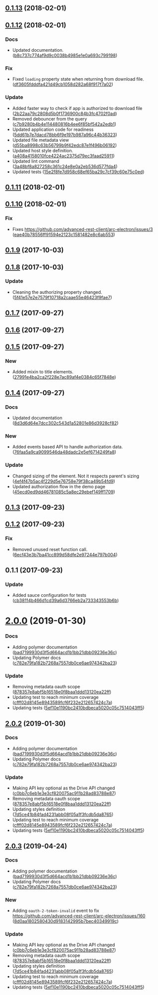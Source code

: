 <a name="0.1.13"></a>
## [0.1.13](https://github.com/advanced-rest-client/google-drive-browser/compare/0.1.12...0.1.13) (2018-02-01)




<a name="0.1.12"></a>
## [0.1.12](https://github.com/advanced-rest-client/google-drive-browser/compare/0.1.11...0.1.12) (2018-02-01)


### Docs

* Updated documentation. ([b8c737c774af9d9c0038b4985e1e0a693c799198](https://github.com/advanced-rest-client/google-drive-browser/commit/b8c737c774af9d9c0038b4985e1e0a693c799198))

### Fix

* Fixed `loading` property state when returning from download file. ([df3605fdddfa421d49cb1058d282a68f917f7a02](https://github.com/advanced-rest-client/google-drive-browser/commit/df3605fdddfa421d49cb1058d282a68f917f7a02))

### Update

* Added faster way to check if app is authorized to download file ([2b22aa79c2808d5b0f1736900c84b3fc4702f0ad](https://github.com/advanced-rest-client/google-drive-browser/commit/2b22aa79c2808d5b0f1736900c84b3fc4702f0ad))
* Removed debouncer from the query ([c7b9280b4b4e114480816b4ee6f85bf542a2edb1](https://github.com/advanced-rest-client/google-drive-browser/commit/c7b9280b4b4e114480816b4ee6f85bf542a2edb1))
* Updated application code for readiness ([5dd61b7e7dacd78bb6f9e197b987a96c44b36323](https://github.com/advanced-rest-client/google-drive-browser/commit/5dd61b7e7dacd78bb6f9e197b987a96c44b36323))
* Updated file metadata view ([d55ba8998c63b56799b9f42edc87e1f496b06192](https://github.com/advanced-rest-client/google-drive-browser/commit/d55ba8998c63b56799b9f42edc87e1f496b06192))
* Updated host style definition. ([a408a4158010fce4224ac2375d79ec3faad25911](https://github.com/advanced-rest-client/google-drive-browser/commit/a408a4158010fce4224ac2375d79ec3faad25911))
* Updated lint command ([3a48bf8a827258c361c24e8e0a2eb536d577fda4](https://github.com/advanced-rest-client/google-drive-browser/commit/3a48bf8a827258c361c24e8e0a2eb536d577fda4))
* Updated tests ([15e2f8fe7d958c68ef65ba29c7cf39c60e75c0ed](https://github.com/advanced-rest-client/google-drive-browser/commit/15e2f8fe7d958c68ef65ba29c7cf39c60e75c0ed))



<a name="0.1.11"></a>
## [0.1.11](https://github.com/advanced-rest-client/google-drive-browser/compare/0.1.10...0.1.11) (2018-02-01)




<a name="0.1.10"></a>
## [0.1.10](https://github.com/advanced-rest-client/google-drive-browser/compare/0.1.9...0.1.10) (2018-02-01)


### Fix

* Fixes https://github.com/advanced-rest-client/arc-electron/issues/3 ([eae40b78556ff91594e2123c1581482e8c6ab553](https://github.com/advanced-rest-client/google-drive-browser/commit/eae40b78556ff91594e2123c1581482e8c6ab553))



<a name="0.1.9"></a>
## [0.1.9](https://github.com/advanced-rest-client/google-drive-browser/compare/0.1.8...0.1.9) (2017-10-03)




<a name="0.1.8"></a>
## [0.1.8](https://github.com/advanced-rest-client/google-drive-browser/compare/0.1.7...0.1.8) (2017-10-03)


### Update

* Cleaning the authorizing property changed. ([5f41e57e2e7579f10718a2caae55e46423f9fae7](https://github.com/advanced-rest-client/google-drive-browser/commit/5f41e57e2e7579f10718a2caae55e46423f9fae7))



<a name="0.1.7"></a>
## [0.1.7](https://github.com/advanced-rest-client/google-drive-browser/compare/0.1.6...0.1.7) (2017-09-27)




<a name="0.1.6"></a>
## [0.1.6](https://github.com/advanced-rest-client/google-drive-browser/compare/0.1.5...0.1.6) (2017-09-27)




<a name="0.1.5"></a>
## [0.1.5](https://github.com/advanced-rest-client/google-drive-browser/compare/0.1.4...0.1.5) (2017-09-27)


### New

* Added mixin to title elements. ([27991e4ba2ca2f228e7ac89af4e0384c65f7848e](https://github.com/advanced-rest-client/google-drive-browser/commit/27991e4ba2ca2f228e7ac89af4e0384c65f7848e))



<a name="0.1.4"></a>
## [0.1.4](https://github.com/advanced-rest-client/google-drive-browser/compare/0.1.3...0.1.4) (2017-09-27)


### Docs

* Updated documentation ([8d3d6d64e7dcc302c543d1a52801e86d3928cf82](https://github.com/advanced-rest-client/google-drive-browser/commit/8d3d6d64e7dcc302c543d1a52801e86d3928cf82))

### New

* Added events based API to handle authorization data. ([76faa5a9ca9099546da48dadc2e5ef6714249fa8](https://github.com/advanced-rest-client/google-drive-browser/commit/76faa5a9ca9099546da48dadc2e5ef6714249fa8))

### Update

* Changed sizing of the element. Not it respects parent's sizing ([4ef4f47b5ac4f229d5e76758e79f38ca49b54fd9](https://github.com/advanced-rest-client/google-drive-browser/commit/4ef4f47b5ac4f229d5e76758e79f38ca49b54fd9))
* Updated authorization flow in the demo page ([45ecd0ed9dd46781085c5a8ec29ebef149ff1709](https://github.com/advanced-rest-client/google-drive-browser/commit/45ecd0ed9dd46781085c5a8ec29ebef149ff1709))



<a name="0.1.3"></a>
## [0.1.3](https://github.com/advanced-rest-client/google-drive-browser/compare/0.1.2...0.1.3) (2017-09-23)




<a name="0.1.2"></a>
## [0.1.2](https://github.com/advanced-rest-client/google-drive-browser/compare/0.1.1...0.1.2) (2017-09-23)


### Fix

* Removed unused reset function call. ([6ecf43e3b7ba41cc899d58dfe2e97244e797b004](https://github.com/advanced-rest-client/google-drive-browser/commit/6ecf43e3b7ba41cc899d58dfe2e97244e797b004))



<a name="0.1.1"></a>
## 0.1.1 (2017-09-23)


### Update

* Added sauce configuration for tests ([cb38114b466d1cd39a6d3766eb2a733343553b6b](https://github.com/advanced-rest-client/google-drive-browser/commit/cb38114b466d1cd39a6d3766eb2a733343553b6b))



# [2.0.0](https://github.com/advanced-rest-client/google-drive-browser/compare/0.1.12...2.0.0) (2019-01-30)


### Docs

* Adding polymer documentation ([bad7199930d3f5d664acd1b1bb21dbb09236e36c](https://github.com/advanced-rest-client/google-drive-browser/commit/bad7199930d3f5d664acd1b1bb21dbb09236e36c))
* Updating Polymer docs ([c782e79fa182b7268a7557db0ce6ae974342ba23](https://github.com/advanced-rest-client/google-drive-browser/commit/c782e79fa182b7268a7557db0ce6ae974342ba23))

### Update

* Removing metadata oauth scope ([878357e8abf5b16518e0f8baa1ddd13120ea22ff](https://github.com/advanced-rest-client/google-drive-browser/commit/878357e8abf5b16518e0f8baa1ddd13120ea22ff))
* Updating test to reach minimum coverage ([cfff02d8145e8943589fcf6f232e212657424c7a](https://github.com/advanced-rest-client/google-drive-browser/commit/cfff02d8145e8943589fcf6f232e212657424c7a))
* Updating tests ([5ef10e1190bc2410bdbeca5020c05c7514043ff5](https://github.com/advanced-rest-client/google-drive-browser/commit/5ef10e1190bc2410bdbeca5020c05c7514043ff5))



## [2.0.2](https://github.com/advanced-rest-client/google-drive-browser/compare/0.1.12...2.0.2) (2019-01-30)


### Docs

* Adding polymer documentation ([bad7199930d3f5d664acd1b1bb21dbb09236e36c](https://github.com/advanced-rest-client/google-drive-browser/commit/bad7199930d3f5d664acd1b1bb21dbb09236e36c))
* Updating Polymer docs ([c782e79fa182b7268a7557db0ce6ae974342ba23](https://github.com/advanced-rest-client/google-drive-browser/commit/c782e79fa182b7268a7557db0ce6ae974342ba23))

### Update

* Making API key optional as the Drive API changed ([c0bb7c6eb1e3e3cf820075ac911b28ad83788e87](https://github.com/advanced-rest-client/google-drive-browser/commit/c0bb7c6eb1e3e3cf820075ac911b28ad83788e87))
* Removing metadata oauth scope ([878357e8abf5b16518e0f8baa1ddd13120ea22ff](https://github.com/advanced-rest-client/google-drive-browser/commit/878357e8abf5b16518e0f8baa1ddd13120ea22ff))
* Updating styles definition ([7d5ce41b84fad4231abb08f05a1f3fcdb5da8765](https://github.com/advanced-rest-client/google-drive-browser/commit/7d5ce41b84fad4231abb08f05a1f3fcdb5da8765))
* Updating test to reach minimum coverage ([cfff02d8145e8943589fcf6f232e212657424c7a](https://github.com/advanced-rest-client/google-drive-browser/commit/cfff02d8145e8943589fcf6f232e212657424c7a))
* Updating tests ([5ef10e1190bc2410bdbeca5020c05c7514043ff5](https://github.com/advanced-rest-client/google-drive-browser/commit/5ef10e1190bc2410bdbeca5020c05c7514043ff5))



## [2.0.3](https://github.com/advanced-rest-client/google-drive-browser/compare/0.1.12...2.0.3) (2019-04-24)


### Docs

* Adding polymer documentation ([bad7199930d3f5d664acd1b1bb21dbb09236e36c](https://github.com/advanced-rest-client/google-drive-browser/commit/bad7199930d3f5d664acd1b1bb21dbb09236e36c))
* Updating Polymer docs ([c782e79fa182b7268a7557db0ce6ae974342ba23](https://github.com/advanced-rest-client/google-drive-browser/commit/c782e79fa182b7268a7557db0ce6ae974342ba23))

### New

* Adding `oauth-2-token-invalid` event to fix https://github.com/advanced-rest-client/arc-electron/issues/160 ([8d0aa1802580430d9183142995b7bec40349919c](https://github.com/advanced-rest-client/google-drive-browser/commit/8d0aa1802580430d9183142995b7bec40349919c))

### Update

* Making API key optional as the Drive API changed ([c0bb7c6eb1e3e3cf820075ac911b28ad83788e87](https://github.com/advanced-rest-client/google-drive-browser/commit/c0bb7c6eb1e3e3cf820075ac911b28ad83788e87))
* Removing metadata oauth scope ([878357e8abf5b16518e0f8baa1ddd13120ea22ff](https://github.com/advanced-rest-client/google-drive-browser/commit/878357e8abf5b16518e0f8baa1ddd13120ea22ff))
* Updating styles definition ([7d5ce41b84fad4231abb08f05a1f3fcdb5da8765](https://github.com/advanced-rest-client/google-drive-browser/commit/7d5ce41b84fad4231abb08f05a1f3fcdb5da8765))
* Updating test to reach minimum coverage ([cfff02d8145e8943589fcf6f232e212657424c7a](https://github.com/advanced-rest-client/google-drive-browser/commit/cfff02d8145e8943589fcf6f232e212657424c7a))
* Updating tests ([5ef10e1190bc2410bdbeca5020c05c7514043ff5](https://github.com/advanced-rest-client/google-drive-browser/commit/5ef10e1190bc2410bdbeca5020c05c7514043ff5))



